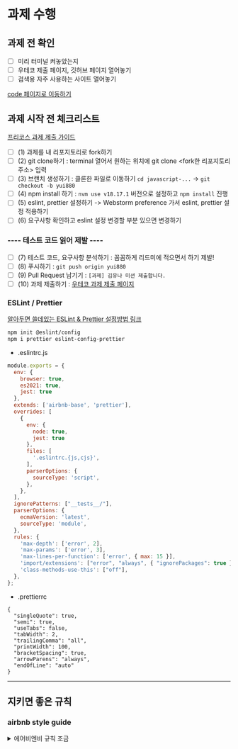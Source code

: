 # 과제 수행 

## 과제 전 확인
- [ ] 미리 터미널 켜놓았는지
- [ ] 우테코 제출 페이지, 깃허브 페이지 열어놓기 
- [ ] 검색용 자주 사용하는 사이트 열어놓기

[code 페이지로 이동하기](https://github.com/yui880/6th-precourse-archive/blob/main/%EB%82%98%EB%A7%8C%EC%9D%98%20%EC%A0%95%EB%A6%AC%ED%95%A8/code.md)


## 과제 시작 전 체크리스트
[프리코스 과제 제출 가이드](https://github.com/woowacourse/woowacourse-docs/tree/main/precourse)
- [ ] (1) 과제를 내 리포지토리로 fork하기 
- [ ] (2) git clone하기 : terminal 열어서 원하는 위치에 git clone <fork한 리포지토리 주소> 입력
- [ ] (3) 브랜치 생성하기 : 클론한 파일로 이동하기 `cd javascript-...` -> `git checkout -b yui880`
- [ ] (4) npm install 하기 : `nvm use v18.17.1` 버전으로 설정하고 `npm install` 진행
- [ ] (5) eslint, prettier 설정하기 -> Webstorm preference 가서 eslint, prettier 설정 적용하기
- [ ] (6) 요구사항 확인하고 eslint 설정 변경할 부분 있으면 변경하기
### ---- 테스트 코드 읽어 제발 ----
- [ ] (7) 테스트 코드, 요구사항 분석하기 : 꼼꼼하게 리드미에 적으면서 하기 제발!
- [ ] (8) 푸시하기 : `git push origin yui880`
- [ ] (9) Pull Request 남기기 : `[과제] 김유나 미션 제출합니다.`
- [ ] (10) 과제 제출하기 : [우테코 과제 제출 페이지](https://apply.techcourse.co.kr/applications/me)

### ESLint / Prettier
[알아두면 쓸데있는 ESLint & Prettier 설정방법 링크](https://velog.io/@2wndrhs/%EC%95%8C%EC%95%84%EB%91%90%EB%A9%B4-%EC%93%B8%EB%8D%B0%EC%9E%88%EB%8A%94-ESLint-Prettier-%EC%84%A4%EC%A0%95-%EB%B0%A9%EB%B2%95)

```bash
npm init @eslint/config
npm i prettier eslint-config-prettier
```

- .eslintrc.js
```js
module.exports = {
  env: {
    browser: true,
    es2021: true,
    jest: true
  },
  extends: ['airbnb-base', 'prettier'],
  overrides: [
    {
      env: {
        node: true,
        jest: true
      },
      files: [
        '.eslintrc.{js,cjs}',
      ],
      parserOptions: {
        sourceType: 'script',
      },
    },
  ],
  ignorePatterns: ["__tests__/"],
  parserOptions: {
    ecmaVersion: 'latest',
    sourceType: 'module',
  },
  rules: {
    'max-depth': ['error', 2],
    'max-params': ['error', 3],
    'max-lines-per-function': ['error', { max: 15 }],
    'import/extensions': ["error", "always", { "ignorePackages": true }],
    'class-methods-use-this': ["off"],
  },
};
```

- .prettierrc
```
{
  "singleQuote": true,
  "semi": true,
  "useTabs": false,
  "tabWidth": 2,
  "trailingComma": "all",
  "printWidth": 100,
  "bracketSpacing": true,
  "arrowParens": "always",
  "endOfLine": "auto"
}

```

--- 
## 지키면 좋은 규칙 
### airbnb style guide 

<details>
<summary>에어비엔비 규칙 조금</summary>



- 3.5 객체의 메서드는 단축 구문을 사용해서 선언하기
```js
// good
const atom = {
  value: 1,

  addValue(value) {
    return atom.value + value;
  },
};
```

- 5.1 / 5.2 객체, 배열의 구조 분해 할당 이용하기
    - 프로퍼티를 위한 임시 레퍼런스 작성을 줄일 수 있기 때문

```js
// best
function getFullName({ firstName, lastName }) {
  return `${firstName} ${lastName}`;
}

// good
const [first, second] = arr;
```

- 5.3 여러개의 값을 반환하는 경우 배열이 아닌 객체의 구조 분해 할당을 사용하기
    - 호출하는데서 코드를 수정하지 않고 새로운 프로퍼티를 추가하거나 순서를 변경할 수 있음
```js
// good
function processInput(input) {
  // then a miracle occurs
  return { left, right, top, bottom };
}

// the caller selects only the data they need
const { left, right } = processInput(input);
```

- 6.4 프로그램에서 문자열을 생성하는 경우 템플릿 리터럴 사용하기
    - 템플릿 리터럴은 문자열 보간 기능과 적절한 줄바꿈 기능을 갖는 간결한 구문으로, 가독성이 좋음
```js
// bad
function sayHi(name) {
  return ['How are you, ', name, '?'].join();
}

// good
function sayHi(name) {
  return `How are you, ${name}?`;
}
```

- 7.1 함수식보다 함수 선언을 이용하기
    - 화살표 함수도 함수 선언의 일종
    - 함수 선언은 함수 본체가 호이스팅 되지만, 함수식은 참조만 호이스팅됨
```js
// bad
const foo = function () {
};

// good
function foo() {
}
```

- 7.9 default 파라미터는 뒤쪽에 두기
```js
// bad
function handleThings(opts = {}, name) {
  // ...
}

// good
function handleThings(name, opts = {}) {
  // ...
}
```

- 11.1 iterators 대신 고차함수 사용하기
    - 고차 함수는 불변룰을 적용해서 변경된 새로운 배열을 반환하지만 iterator는 원본 값을 조작함
    - side effect를 고려하는 것보다 값을 반환하는 순수 함수를 다루는게 더 간단
```js
// bad
let sum = 0;
for (let num of numbers) {
  sum += num;
}

// best (use the functional force)
const sum = numbers.reduce((total, num) => total + num, 0);
```


</details>
